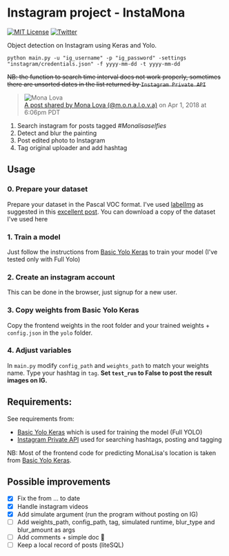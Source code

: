 # Instagram project - InstaMona
[![MIT License](https://img.shields.io/badge/license-MIT-blue.svg)](http://opensource.org/licenses/MIT)
[![Twitter](https://img.shields.io/twitter/url/https/github.com/webslides/webslides.svg?style=social)](https://twitter.com/g_massol)

Object detection on Instagram using Keras and Yolo. 

```python main.py -u "ig_username" -p "ig_password" -settings "instagram/credentials.json" -f yyyy-mm-dd -t yyyy-mm-dd```

~~NB: the function to search time interval does not work properly, sometimes there are unsorted dates in the list returned by ```Instagram Private API```~~

> ![Mona Lova](https://raw.githubusercontent.com/gu-ma/Instamona/master/media/example.jpg)<br>
> <a href="https://www.instagram.com/p/BhDIvrrFp7e/" target="_blank">A post shared by Mona Lova (@m.o.n.a.l.o.v.a)</a> on Apr 1, 2018 at 6:06pm PDT

1) Search instagram for posts tagged _#Monalisaselfies_ <br>
2) Detect and blur the painting <br>
3) Post edited photo to Instagram <br>
4) Tag original uploader and add hashtag <br>

## Usage

### 0. Prepare your dataset

Prepare your dataset in the Pascal VOC format. I've used [labelImg](https://github.com/tzutalin/labelImg) as suggested in this [excellent post](https://towardsdatascience.com/how-to-train-your-own-object-detector-with-tensorflows-object-detector-api-bec72ecfe1d9). You can download a copy of the dataset I've used here

### 1. Train a model

Just follow the instructions from [Basic Yolo Keras](https://github.com/experiencor/basic-yolo-keras) to train your model (I've tested only with Full Yolo)

### 2. Create an instagram account

This can be done in the browser, just signup for a new user.

### 3. Copy weights from Basic Yolo Keras

Copy the frontend weights in the root folder and your trained weights + ```config.json``` in the ```yolo``` folder. 

### 4. Adjust variables

In ```main.py``` modify ```config_path``` and ```weights_path``` to match your weights name. Type your hashtag in ```tag```. **Set ```test_run``` to False to post the result images on IG.**

## Requirements:

See requirements from:

+ [Basic Yolo Keras](https://github.com/experiencor/basic-yolo-keras) which is used for training the model (Full YOLO)
+ [Instagram Private API](https://github.com/ping/instagram_private_api) used for searching hashtags, posting and tagging

NB: Most of the frontend code for predicting MonaLisa's location is taken from [Basic Yolo Keras](https://github.com/experiencor/basic-yolo-keras).

## Possible improvements
- [x] Fix the from ... to date
- [x] Handle instagram videos
- [x] Add simulate argument (run the program without posting on IG)
- [ ] Add weights_path, config_path, tag, simulated runtime, blur_type and blur_amount as args
- [ ] Add comments + simple doc :pencil:
- [ ] Keep a local record of posts (liteSQL)